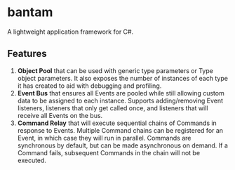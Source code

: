 # bantam
A lightweight application framework for C#.

## Features
1. **Object Pool** that can be used with generic type parameters or Type object parameters. It also exposes the number of instances of each type it has created to aid with debugging and profiling.
1. **Event Bus** that ensures all Events are pooled while still allowing custom data to be assigned to each instance. Supports adding/removing Event listeners, listeners that only get called once, and listeners that will receive all Events on the bus.
1. **Command Relay** that will execute sequential chains of Commands in response to Events. Multiple Command chains can be registered for an Event, in which case they will run in parallel. Commands are synchronous by default, but can be made asynchronous on demand. If a Command fails, subsequent Commands in the chain will not be executed.

